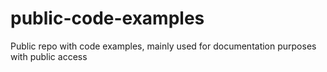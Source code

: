 # public-code-examples
Public repo with code examples, mainly used for documentation purposes with public access
